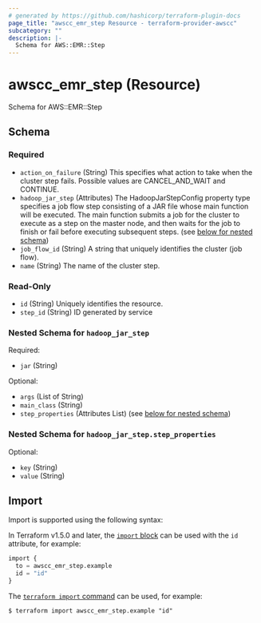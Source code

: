 ```yaml
---
# generated by https://github.com/hashicorp/terraform-plugin-docs
page_title: "awscc_emr_step Resource - terraform-provider-awscc"
subcategory: ""
description: |-
  Schema for AWS::EMR::Step
---
```


# awscc_emr_step (Resource)

Schema for AWS::EMR::Step



<!-- schema generated by tfplugindocs -->
## Schema

### Required

- `action_on_failure` (String) This specifies what action to take when the cluster step fails. Possible values are CANCEL_AND_WAIT and CONTINUE.
- `hadoop_jar_step` (Attributes) The HadoopJarStepConfig property type specifies a job flow step consisting of a JAR file whose main function will be executed. The main function submits a job for the cluster to execute as a step on the master node, and then waits for the job to finish or fail before executing subsequent steps. (see [below for nested schema](#nestedatt--hadoop_jar_step))
- `job_flow_id` (String) A string that uniquely identifies the cluster (job flow).
- `name` (String) The name of the cluster step.

### Read-Only

- `id` (String) Uniquely identifies the resource.
- `step_id` (String) ID generated by service

<a id="nestedatt--hadoop_jar_step"></a>
### Nested Schema for `hadoop_jar_step`

Required:

- `jar` (String)

Optional:

- `args` (List of String)
- `main_class` (String)
- `step_properties` (Attributes List) (see [below for nested schema](#nestedatt--hadoop_jar_step--step_properties))

<a id="nestedatt--hadoop_jar_step--step_properties"></a>
### Nested Schema for `hadoop_jar_step.step_properties`

Optional:

- `key` (String)
- `value` (String)

## Import

Import is supported using the following syntax:

In Terraform v1.5.0 and later, the [`import` block](https://developer.hashicorp.com/terraform/language/import) can be used with the `id` attribute, for example:

```terraform
import {
  to = awscc_emr_step.example
  id = "id"
}
```

The [`terraform import` command](https://developer.hashicorp.com/terraform/cli/commands/import) can be used, for example:

```shell
$ terraform import awscc_emr_step.example "id"
```
